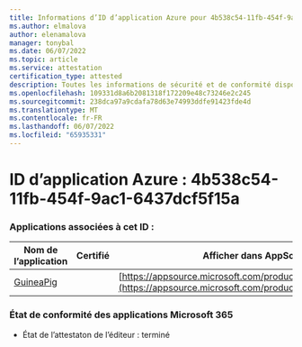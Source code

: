 ```yaml
---
title: Informations d’ID d’application Azure pour 4b538c54-11fb-454f-9ac1-6437dcf5f15a
ms.author: elmalova
author: elenamalova
manager: tonybal
ms.date: 06/07/2022
ms.topic: article
ms.service: attestation
certification_type: attested
description: Toutes les informations de sécurité et de conformité disponibles pour 4b538c54-11fb-454f-9ac1-6437dcf5f15a.
ms.openlocfilehash: 109331d8a6b2081318f172209e48c73246e2c245
ms.sourcegitcommit: 238dca97a9cdafa78d63e74993ddfe91423fde4d
ms.translationtype: MT
ms.contentlocale: fr-FR
ms.lasthandoff: 06/07/2022
ms.locfileid: "65935331"
---
```

# <a name="azure-app-id-4b538c54-11fb-454f-9ac1-6437dcf5f15a"></a>ID d’application Azure : 4b538c54-11fb-454f-9ac1-6437dcf5f15a


### <a name="apps-associated-with-this-id"></a>Applications associées à cet ID :
| **Nom de l’application** | **Certifié** | **Afficher dans AppSource** |
|--------------|---------------|-----------------------|
| [GuineaPig](../forward/WA200003486.md) |  | [https://appsource.microsoft.com/product/office/WA200003486](https://appsource.microsoft.com/product/office/WA200003486) |

### <a name="microsoft-365-app-compliance-status"></a>État de conformité des applications Microsoft 365
- État de l’attestaton de l’éditeur : terminé
